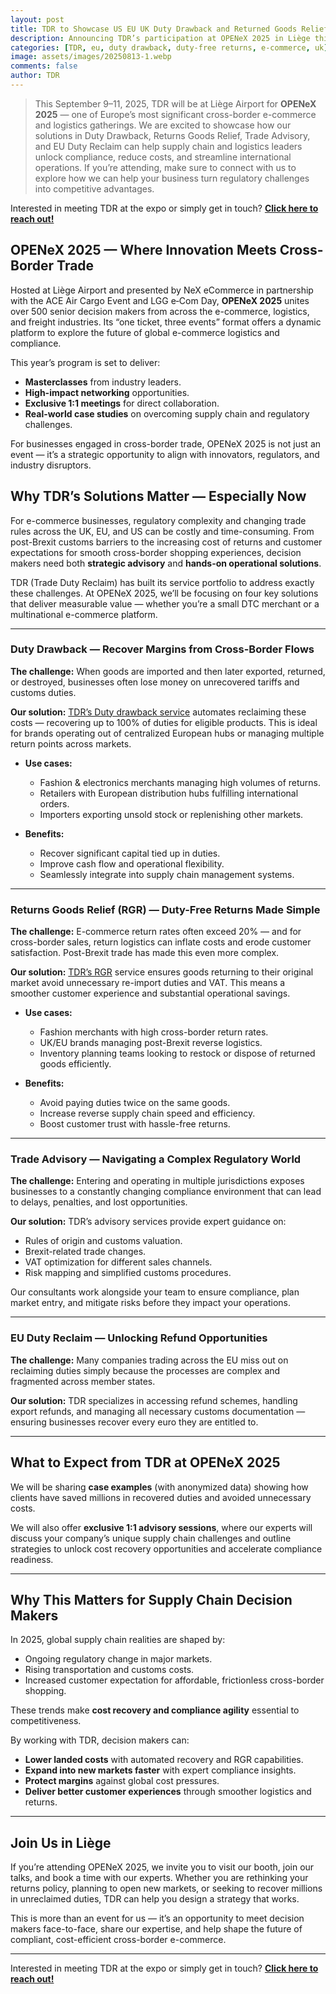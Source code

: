 ```yaml
---
layout: post
title: TDR to Showcase US EU UK Duty Drawback and Returned Goods Relief at OPENeX 2025
description: Announcing TDR’s participation at OPENeX 2025 in Liège this September — discover how our Duty Drawback, Returns Goods Relief, Trade Advisory, and EU Duty Reclaim services will empower cross-border e-commerce and logistics decision makers.
categories: [TDR, eu, duty drawback, duty-free returns, e-commerce, uk]
image: assets/images/20250813-1.webp
comments: false
author: TDR
---
```


> This September 9–11, 2025, TDR will be at Liège Airport for **OPENeX 2025** — one of Europe’s most significant cross-border e-commerce and logistics gatherings. We are excited to showcase how our solutions in Duty Drawback, Returns Goods Relief, Trade Advisory, and EU Duty Reclaim can help supply chain and logistics leaders unlock compliance, reduce costs, and streamline international operations. If you’re attending, make sure to connect with us to explore how we can help your business turn regulatory challenges into competitive advantages.

Interested in meeting TDR at the expo or simply get in touch? [**Click here to reach out!**](https://tradedutyrefund.com/contact-us.html?utm_source=LinkedIn&utm_medium=Post&utm_campaign=20250813Article)


## OPENeX 2025 — Where Innovation Meets Cross-Border Trade

Hosted at Liège Airport and presented by NeX eCommerce in partnership with the ACE Air Cargo Event and LGG e‑Com Day, **OPENeX 2025** unites over 500 senior decision makers from across the e-commerce, logistics, and freight industries. Its “one ticket, three events” format offers a dynamic platform to explore the future of global e-commerce logistics and compliance.

This year’s program is set to deliver:
- **Masterclasses** from industry leaders.
- **High-impact networking** opportunities.
- **Exclusive 1:1 meetings** for direct collaboration.
- **Real-world case studies** on overcoming supply chain and regulatory challenges.

For businesses engaged in cross-border trade, OPENeX 2025 is not just an event — it’s a strategic opportunity to align with innovators, regulators, and industry disruptors.

## Why TDR’s Solutions Matter — Especially Now

For e-commerce businesses, regulatory complexity and changing trade rules across the UK, EU, and US can be costly and time-consuming. From post-Brexit customs barriers to the increasing cost of returns and customer expectations for smooth cross-border shopping experiences, decision makers need both **strategic advisory** and **hands-on operational solutions**.

TDR (Trade Duty Reclaim) has built its service portfolio to address exactly these challenges. At OPENeX 2025, we’ll be focusing on four key solutions that deliver measurable value — whether you’re a small DTC merchant or a multinational e-commerce platform.

---

### Duty Drawback — Recover Margins from Cross-Border Flows

**The challenge:** When goods are imported and then later exported, returned, or destroyed, businesses often lose money on unrecovered tariffs and customs duties.

**Our solution:** [TDR’s Duty drawback service](https://blog.tradedutyrefund.com/duty-drawback-us-importers-guide-tariffs-refunds-e-commerce-retail/?utm_source=LinkedIn&utm_medium=Post&utm_campaign=20250813Article) automates reclaiming these costs — recovering up to 100% of duties for eligible products. This is ideal for brands operating out of centralized European hubs or managing multiple return points across markets.

- **Use cases:**
  - Fashion & electronics merchants managing high volumes of returns.
  - Retailers with European distribution hubs fulfilling international orders.
  - Importers exporting unsold stock or replenishing other markets.

- **Benefits:**
  - Recover significant capital tied up in duties.
  - Improve cash flow and operational flexibility.
  - Seamlessly integrate into supply chain management systems.

---

### Returns Goods Relief (RGR) — Duty-Free Returns Made Simple

**The challenge:** E-commerce return rates often exceed 20% — and for cross-border sales, return logistics can inflate costs and erode customer satisfaction. Post-Brexit trade has made this even more complex.

**Our solution:** [TDR’s RGR](https://blog.tradedutyrefund.com/ask-the-experts-rgr-with-elke-rodel-what-is-returned-goods-relief-and-who-can-benefit/?utm_source=LinkedIn&utm_medium=Post&utm_campaign=20250813Article)  service ensures goods returning to their original market avoid unnecessary re-import duties and VAT. This means a smoother customer experience and substantial operational savings.

- **Use cases:**
  - Fashion merchants with high cross-border return rates.
  - UK/EU brands managing post-Brexit reverse logistics.
  - Inventory planning teams looking to restock or dispose of returned goods efficiently.

- **Benefits:**
  - Avoid paying duties twice on the same goods.
  - Increase reverse supply chain speed and efficiency.
  - Boost customer trust with hassle-free returns.

---

### Trade Advisory — Navigating a Complex Regulatory World

**The challenge:** Entering and operating in multiple jurisdictions exposes businesses to a constantly changing compliance environment that can lead to delays, penalties, and lost opportunities.

**Our solution:** TDR’s advisory services provide expert guidance on:
- Rules of origin and customs valuation.
- Brexit-related trade changes.
- VAT optimization for different sales channels.
- Risk mapping and simplified customs procedures.

Our consultants work alongside your team to ensure compliance, plan market entry, and mitigate risks before they impact your operations.

---

### EU Duty Reclaim — Unlocking Refund Opportunities

**The challenge:** Many companies trading across the EU miss out on reclaiming duties simply because the processes are complex and fragmented across member states.

**Our solution:** TDR specializes in accessing refund schemes, handling export refunds, and managing all necessary customs documentation — ensuring businesses recover every euro they are entitled to.

---

## What to Expect from TDR at OPENeX 2025

We will be sharing **case examples** (with anonymized data) showing how clients have saved millions in recovered duties and avoided unnecessary costs.  

We will also offer **exclusive 1:1 advisory sessions**, where our experts will discuss your company’s unique supply chain challenges and outline strategies to unlock cost recovery opportunities and accelerate compliance readiness.

---

## Why This Matters for Supply Chain Decision Makers

In 2025, global supply chain realities are shaped by:
- Ongoing regulatory change in major markets.
- Rising transportation and customs costs.
- Increased customer expectation for affordable, frictionless cross-border shopping.

These trends make **cost recovery and compliance agility** essential to competitiveness.

By working with TDR, decision makers can:
- **Lower landed costs** with automated recovery and RGR capabilities.
- **Expand into new markets faster** with expert compliance insights.
- **Protect margins** against global cost pressures.
- **Deliver better customer experiences** through smoother logistics and returns.

---

## Join Us in Liège

If you’re attending OPENeX 2025, we invite you to visit our booth, join our talks, and book a time with our experts. Whether you are rethinking your returns policy, planning to open new markets, or seeking to recover millions in unreclaimed duties, TDR can help you design a strategy that works.

This is more than an event for us — it’s an opportunity to meet decision makers face-to-face, share our expertise, and help shape the future of compliant, cost-efficient cross-border e-commerce.

---

Interested in meeting TDR at the expo or simply get in touch? [**Click here to reach out!**](https://tradedutyrefund.com/contact-us.html?utm_source=LinkedIn&utm_medium=Post&utm_campaign=20250813Article)


